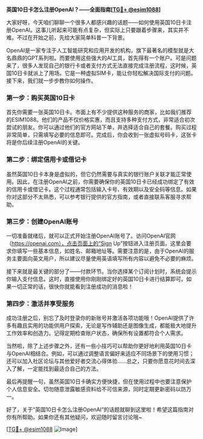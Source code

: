 **英国10日卡怎么注册OpenAI？——全面指南[[TG💪+ @esim1088](https://t.me/s/esim1088)]**

大家好呀，今天咱们聊聊一个很多人都感兴趣的话题——如何使用英国10日卡注册OpenAI。这事儿听起来可能有点复杂，但实际上只要跟着步骤来，其实并不难。不过在开始之前，先给大家简单科普一下背景。

OpenAI是一家专注于人工智能研究和应用开发的机构，旗下最著名的模型就是大名鼎鼎的GPT系列啦。而要使用这些强大的AI工具，首先得有一个账户。可是问题来了，很多人发现自己的银行卡或者支付方式无法直接完成注册流程，这时候，英国10日卡就派上了用场。它是一种虚拟SIM卡，能让你轻松解决国际支付的问题。接下来，我们就一步步教你如何操作。

### 第一步：购买英国10日卡

首先你需要一张英国10日卡。市面上有不少提供这种服务的商家，比如我们推荐的ESIM1088。他们的产品不仅价格实惠，而且支持多种支付方式，非常适合初次尝试的朋友。你可以通过他们的官方网站下单，并选择适合自己的套餐。购买过程非常简单，只需填写必要的信息即可。完成后，你会收到一张虚拟号码卡，这张卡将是你后续注册OpenAI的关键。

### 第二步：绑定信用卡或借记卡

虽然英国10日卡本身是虚拟的，但它仍然需要与真实的银行账户关联才能正常使用。因此，在注册OpenAI之前，你需要确保你的英国10日卡已经成功绑定了有效的信用卡或借记卡。这个过程通常包括输入卡号、有效期以及安全码等信息。如果你对这部分不太熟悉，可以参考银行提供的官方指南，或者直接联系客服寻求帮助。

### 第三步：创建OpenAI账号

一切准备就绪后，就可以正式开始注册OpenAI账号了。访问OpenAI官网（https://openai.com），点击页面上的“Sign Up”按钮进入注册页面。这里会要求你填写一些基本信息，如姓名、邮箱地址等。需要注意的是，由于OpenAI的服务主要面向英文用户，所以建议尽量使用英语填写所有内容以避免不必要的麻烦。

接下来就是最关键的部分了——付款环节。当你选择某个订阅计划时，系统会提示你输入支付信息。这时，直接使用你刚刚绑定好的英国10日卡进行结算即可。如果一切正常的话，很快你就能看到注册成功的消息啦！

### 第四步：激活并享受服务

成功注册之后，别忘了及时登录你的新账号并激活各项功能哦！OpenAI提供了许多有趣且实用的功能供用户探索，无论是写作辅助还是图像生成，都能极大地提升工作效率和创造力。记得定期检查账户状态，确保所有设置都符合个人需求。

当然啦，除了上述步骤之外，还有一些小技巧可以帮助你更好地利用英国10日卡与OpenAI相结合。例如，可以通过调整语言偏好来适应不同场景下的使用习惯；还可以加入社区论坛与其他爱好者交流心得体验……总之，只要你愿意花时间去深入了解，一定能找到最适合自己的方法。

最后再提醒一句，虽然英国10日卡确实方便快捷，但在使用过程中也要注意保护个人信息安全。切勿随意泄露敏感资料给不可信来源，同时定期更新密码以防万一。

好了，关于“英国10日卡怎么注册OpenAI”的话题就聊到这里啦！希望这篇指南对你有所帮助。如果你还有其他疑问，欢迎随时留言讨论哦~ 

[[TG💪+ @esim1088](https://t.me/s/esim1088) ![Image](https://i.postimg.cc/4NQfJmqS/Snipaste-2025-05-13-00-14-12.png)]